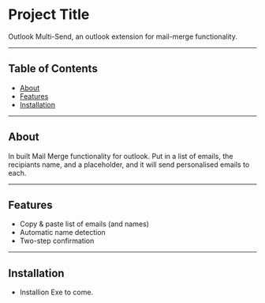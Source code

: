 # Project Title

Outlook Multi-Send, an outlook extension for mail-merge functionality. 

---

## Table of Contents
- [About](#about)
- [Features](#features)
- [Installation](#installation)

---

## About
In built Mail Merge functionality for outlook. Put in a list of emails, the recipiants name, and a placeholder, and it will send personalised emails to each.

---

## Features
- Copy & paste list of emails (and names)
- Automatic name detection
- Two-step confirmation


---

## Installation
- Installion Exe to come.
